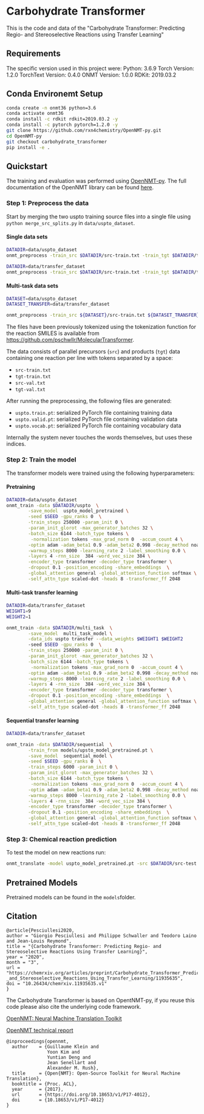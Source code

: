 # Carbohydrate Transformer

This is the code and data of the "Carbohydrate Transformer: Predicting  Regio- and Stereoselective Reactions using Transfer Learning"

## Requirements

The specific version used in this project were:
Python: 3.6.9
Torch Version: 1.2.0
TorchText Version: 0.4.0
ONMT Version: 1.0.0
RDKit: 2019.03.2

## Conda Environemt Setup

```bash
conda create -n onmt36 python=3.6
conda activate onmt36
conda install -c rdkit rdkit=2019.03.2 -y
conda install -c pytorch pytorch=1.2.0 -y
git clone https://github.com/rxn4chemistry/OpenNMT-py.git
cd OpenNMT-py
git checkout carbohydrate_transformer
pip install -e .
```

## Quickstart

The training and evaluation was performed using [OpenNMT-py](https://github.com/OpenNMT/OpenNMT-py).
The full documentation of the OpenNMT library can be found [here](http://opennmt.net/OpenNMT-py/). 


### Step 1: Preprocess the data

Start by merging the two uspto training source files into a single file using `python merge_src_splits.py` in `data/uspto_dataset`.

#### Single data sets
```bash
DATADIR=data/uspto_dataset
onmt_preprocess -train_src $DATADIR/src-train.txt -train_tgt $DATADIR/tgt-train.txt -valid_src $DATADIR/src-valid.txt -valid_tgt $DATADIR/tgt-valid.txt -save_data $DATADIR/uspto -src_seq_length 3000 -tgt_seq_length 3000 -src_vocab_size 3000 -tgt_vocab_size 3000 -share_vocab
```

```bash
DATADIR=data/transfer_dataset
onmt_preprocess -train_src $DATADIR/src-train.txt -train_tgt $DATADIR/tgt-train.txt -valid_src $DATADIR/src-valid.txt -valid_tgt $DATADIR/tgt-valid.txt -save_data $DATADIR/sequential -src_seq_length 3000 -tgt_seq_length 3000 -src_vocab_size 3000 -tgt_vocab_size 3000 -share_vocab
```

#### Multi-task data sets

```bash
DATASET=data/uspto_dataset
DATASET_TRANSFER=data/transfer_dataset

onmt_preprocess -train_src ${DATASET}/src-train.txt ${DATASET_TRANSFER}/src-train.txt -train_tgt ${DATASET}/tgt-train.txt ${DATASET_TRANSFER}/tgt-train.txt -train_ids uspto transfer  -valid_src ${DATASET_TRANSFER}/src-valid.txt -valid_tgt ${DATASET_TRANSFER}/tgt-valid.txt -save_data ${DATASET_TRANSFER}/multi_task -src_seq_length 3000 -tgt_seq_length 3000 -src_vocab_size 3000 -tgt_vocab_size 3000 -share_vocab

```


The files have been previously tokenized using the tokenization function for the reaction SMILES is available from https://github.com/pschwllr/MolecularTransformer.


The data consists of parallel precursors (`src`) and products (`tgt`) data containing one reaction per line with tokens separated by a space:

* `src-train.txt`
* `tgt-train.txt`
* `src-val.txt`
* `tgt-val.txt`


After running the preprocessing, the following files are generated:

* `uspto.train.pt`: serialized PyTorch file containing training data
* `uspto.valid.pt`: serialized PyTorch file containing validation data
* `uspto.vocab.pt`: serialized PyTorch file containing vocabulary data


Internally the system never touches the words themselves, but uses these indices.

### Step 2: Train the model

The transformer models were trained using the following hyperparameters:

#### Pretraining

```bash
DATADIR=data/uspto_dataset
onmt_train -data $DATADIR/uspto  \
        -save_model  uspto_model_pretrained \
        -seed $SEED -gpu_ranks 0  \
        -train_steps 250000 -param_init 0 \
        -param_init_glorot -max_generator_batches 32 \
        -batch_size 6144 -batch_type tokens \
         -normalization tokens -max_grad_norm 0  -accum_count 4 \
        -optim adam -adam_beta1 0.9 -adam_beta2 0.998 -decay_method noam  \
        -warmup_steps 8000 -learning_rate 2 -label_smoothing 0.0 \
        -layers 4 -rnn_size  384 -word_vec_size 384 \
        -encoder_type transformer -decoder_type transformer \
        -dropout 0.1 -position_encoding -share_embeddings  \
        -global_attention general -global_attention_function softmax \
        -self_attn_type scaled-dot -heads 8 -transformer_ff 2048
```

#### Multi-task transfer learning

```bash
DATADIR=data/transfer_dataset
WEIGHT1=9
WEIGHT2=1

onmt_train -data $DATADIR/multi_task  \
        -save_model  multi_task_model \
        -data_ids uspto transfer --data_weights $WEIGHT1 $WEIGHT2
        -seed $SEED -gpu_ranks 0  \
        -train_steps 250000 -param_init 0 \
        -param_init_glorot -max_generator_batches 32 \
        -batch_size 6144 -batch_type tokens \
         -normalization tokens -max_grad_norm 0  -accum_count 4 \
        -optim adam -adam_beta1 0.9 -adam_beta2 0.998 -decay_method noam  \
        -warmup_steps 8000 -learning_rate 2 -label_smoothing 0.0 \
        -layers 4 -rnn_size  384 -word_vec_size 384 \
        -encoder_type transformer -decoder_type transformer \
        -dropout 0.1 -position_encoding -share_embeddings  \
        -global_attention general -global_attention_function softmax \
        -self_attn_type scaled-dot -heads 8 -transformer_ff 2048
```


#### Sequential transfer learning

```bash
DATADIR=data/transfer_dataset

onmt_train -data $DATADIR/sequential  \
        -train_from models/upsto_model_pretrained.pt \
        -save_model  sequential_model \
        -seed $SEED -gpu_ranks 0  \
        -train_steps 6000 -param_init 0 \
        -param_init_glorot -max_generator_batches 32 \
        -batch_size 6144 -batch_type tokens \
         -normalization tokens -max_grad_norm 0  -accum_count 4 \
        -optim adam -adam_beta1 0.9 -adam_beta2 0.998 -decay_method noam  \
        -warmup_steps 8000 -learning_rate 2 -label_smoothing 0.0 \
        -layers 4 -rnn_size  384 -word_vec_size 384 \
        -encoder_type transformer -decoder_type transformer \
        -dropout 0.1 -position_encoding -share_embeddings  \
        -global_attention general -global_attention_function softmax \
        -self_attn_type scaled-dot -heads 8 -transformer_ff 2048
```


### Step 3: Chemical reaction prediction

To test the model on new reactions run:

```bash
onmt_translate -model uspto_model_pretrained.pt -src $DATADIR/src-test.txt -output predictions.txt  -n_best 1 -beam_size 5 -max_length 300 -batch_size 64 
```

## Pretrained Models

Pretrained models can be found in the `models`folder.

## Citation

```
@article{Pesciullesi2020,
author = "Giorgio Pesciullesi and Philippe Schwaller and Teodoro Laino and Jean-Louis Reymond",
title = "{Carbohydrate Transformer: Predicting Regio- and Stereoselective Reactions Using Transfer Learning}",
year = "2020",
month = "3",
url = "https://chemrxiv.org/articles/preprint/Carbohydrate_Transformer_Predicting_Regio-_and_Stereoselective_Reactions_Using_Transfer_Learning/11935635",
doi = "10.26434/chemrxiv.11935635.v1"
}
```


The Carbohydrate Transformer is based on OpentNMT-py, if you reuse this code please also cite the underlying code framework.

[OpenNMT: Neural Machine Translation Toolkit](https://arxiv.org/pdf/1805.11462)

[OpenNMT technical report](https://doi.org/10.18653/v1/P17-4012)

```
@inproceedings{opennmt,
  author    = {Guillaume Klein and
               Yoon Kim and
               Yuntian Deng and
               Jean Senellart and
               Alexander M. Rush},
  title     = {Open{NMT}: Open-Source Toolkit for Neural Machine Translation},
  booktitle = {Proc. ACL},
  year      = {2017},
  url       = {https://doi.org/10.18653/v1/P17-4012},
  doi       = {10.18653/v1/P17-4012}
}
```
